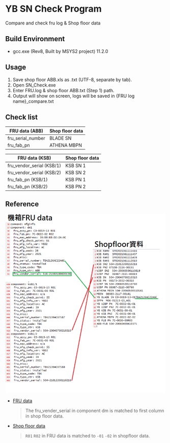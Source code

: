 # YB SN Check Program
Compare and check fru log & Shop floor data
## Build Environment
* gcc.exe (Rev8, Built by MSYS2 project) 11.2.0
## Usage
1. Save shop floor ABB.xls as .txt (UTF-8, separate by tab).
2. Open SN_Check.exe
3. Enter FRU.log & shop floor ABB.txt (Step 1) path.
4. Output will show on screen, logs will be saved in {FRU log name}_compare.txt
## Check list
|FRU data (ABB)|Shop floor data|
|--------|---------------|
|fru_serial_number|BLADE SN|
|fru_fab_pn|ATHENA MBPN|

|FRU data (KSB)|Shop floor data|
|--------|---------------|
|fru_vendor_serial (KSB/1)|KSB SN 1|
|fru_vendor_serial (KSB/2)|KSB SN 2|
|fru_fab_pn (KSB/1)|KSB PN 1|
|fru_fab_pn (KSB/2)|KSB PN 2|

## Reference
![Relation between fru data &](./data/序號對應.bmp)
* [FRU data](./data/516-220114003ABB.xls)
    > The fru_vender_serial in component dm is matched to first column in shop floor data.
* [Shop floor data](./data/LOG)
    > `R01` `R02` in FRU data is matched to `-01` `-02` in shopfloor data. 